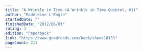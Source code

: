 ```yaml
---
title: "A Wrinkle in Time (A Wrinkle in Time Quintet, #1)"
author: "Madeleine L'Engle"
startedDate: ""
finishedDate: "2012/06/01"
rating: 3
edition: "Paperback"
link: "https://www.goodreads.com/book/show/18131"
pageCount: 211
---
```



